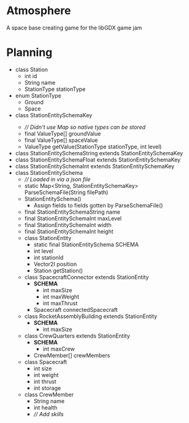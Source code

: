 # Atmosphere
A space base creating game for the libGDX game jam

# Planning
- class Station
  - int id
  - String name
  - StationType stationType
- enum StationType
  - Ground
  - Space
- class StationEntitySchemaKey <ValueType>
  - *// Didn't use Map so native types can be stored*
  - final ValueType[] groundValue
  - final ValueType[] spaceValue
  - ValueType getValue(StationType stationType, int level)
- class StationEntitySchemaString extends StationEntitySchemaKey<String>
- class StationEntitySchemaFloat extends StationEntitySchemaKey<float>
- class StationEntitySchemaInt extends StationEntitySchemaKey<int>
- class StationEntitySchema
  - *// Loaded in via a json file*
  - static Map<String, StationEntitySchemaKey<Object>> ParseSchemaFile(String filePath)
  - StationEntitySchema()
    - Assign fields to fields gotten by ParseSchemaFile()
  - final StationEntitySchemaString name
  - final StationEntitySchemaInt maxLevel
  - final StationEntitySchemaInt width
  - final StationEntitySchemaInt height
- class StationEntity
  - static final StationEntitySchema SCHEMA
  - int level
  - int stationId
  - Vector2I position
  - Station getStation()
- class SpacecraftConnector extends StationEntity
  - **SCHEMA**
    - int maxSize
    - int maxWeight
    - int maxThrust
  - Spacecraft connectedSpacecraft
- class RocketAssemblyBuilding extends StationEntity
  - **SCHEMA**
    - int maxSize
- class CrewQuarters extends StationEntity
  - **SCHEMA**
    - int maxCrew
  - CrewMember[] crewMembers
- class Spacecraft
  - int size
  - int weight
  - int thrust
  - int storage
- class CrewMember
  - String name
  - int health
  - *// Add skills*
